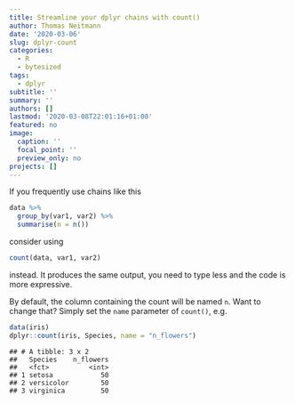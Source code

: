 ```yaml
---
title: Streamline your dplyr chains with count()
author: Thomas Neitmann
date: '2020-03-06'
slug: dplyr-count
categories:
  - R
  - bytesized
tags:
  - dplyr
subtitle: ''
summary: ''
authors: []
lastmod: '2020-03-08T22:01:16+01:00'
featured: no
image:
  caption: ''
  focal_point: ''
  preview_only: no
projects: []
---
```


If you frequently use chains like this

```r
data %>%
  group_by(var1, var2) %>%
  summarise(n = n())
```

consider using

```r
count(data, var1, var2)
```

instead. It produces the same output, you need to type less and the code is more expressive. 

By default, the column containing the count will be named `n`. Want to change that? Simply set the `name` parameter of `count()`, e.g.


```r
data(iris)
dplyr::count(iris, Species, name = "n_flowers")
```

```
## # A tibble: 3 x 2
##   Species    n_flowers
##   <fct>          <int>
## 1 setosa            50
## 2 versicolor        50
## 3 virginica         50
```
